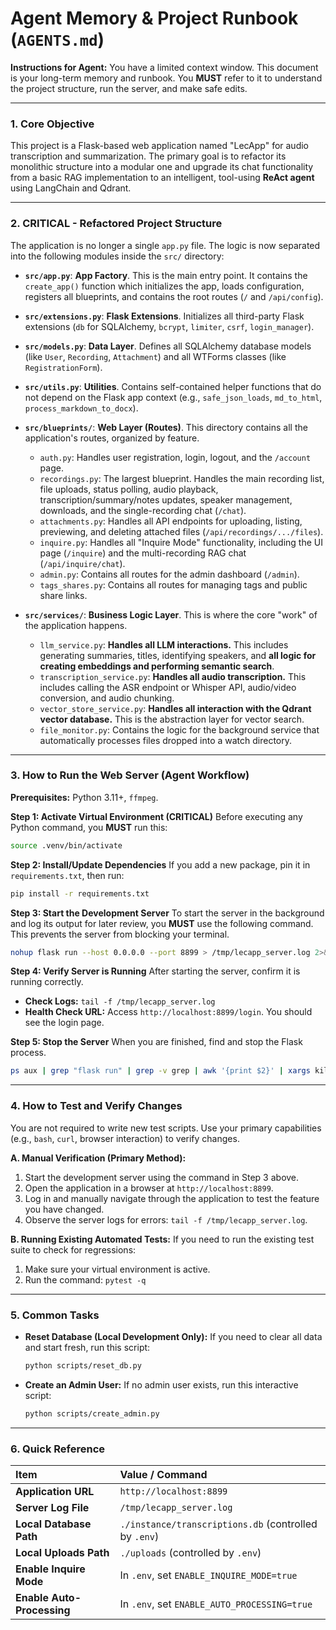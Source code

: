# Agent Memory & Project Runbook (`AGENTS.md`)

**Instructions for Agent:** You have a limited context window. This document is your long-term memory and runbook. You **MUST** refer to it to understand the project structure, run the server, and make safe edits.

---

### **1. Core Objective**

This project is a Flask-based web application named "LecApp" for audio transcription and summarization. The primary goal is to refactor its monolithic structure into a modular one and upgrade its chat functionality from a basic RAG implementation to an intelligent, tool-using **ReAct agent** using LangChain and Qdrant.

---

### **2. CRITICAL - Refactored Project Structure**

The application is no longer a single `app.py` file. The logic is now separated into the following modules inside the `src/` directory:

*   **`src/app.py`**: **App Factory**. This is the main entry point. It contains the `create_app()` function which initializes the app, loads configuration, registers all blueprints, and contains the root routes (`/` and `/api/config`).

*   **`src/extensions.py`**: **Flask Extensions**. Initializes all third-party Flask extensions (`db` for SQLAlchemy, `bcrypt`, `limiter`, `csrf`, `login_manager`).

*   **`src/models.py`**: **Data Layer**. Defines all SQLAlchemy database models (like `User`, `Recording`, `Attachment`) and all WTForms classes (like `RegistrationForm`).

*   **`src/utils.py`**: **Utilities**. Contains self-contained helper functions that do not depend on the Flask app context (e.g., `safe_json_loads`, `md_to_html`, `process_markdown_to_docx`).

*   **`src/blueprints/`**: **Web Layer (Routes)**. This directory contains all the application's routes, organized by feature.
    *   `auth.py`: Handles user registration, login, logout, and the `/account` page.
    *   `recordings.py`: The largest blueprint. Handles the main recording list, file uploads, status polling, audio playback, transcription/summary/notes updates, speaker management, downloads, and the single-recording chat (`/chat`).
    *   `attachments.py`: Handles all API endpoints for uploading, listing, previewing, and deleting attached files (`/api/recordings/.../files`).
    *   `inquire.py`: Handles all "Inquire Mode" functionality, including the UI page (`/inquire`) and the multi-recording RAG chat (`/api/inquire/chat`).
    *   `admin.py`: Contains all routes for the admin dashboard (`/admin`).
    *   `tags_shares.py`: Contains all routes for managing tags and public share links.

*   **`src/services/`**: **Business Logic Layer**. This is where the core "work" of the application happens.
    *   `llm_service.py`: **Handles all LLM interactions.** This includes generating summaries, titles, identifying speakers, and **all logic for creating embeddings and performing semantic search**.
    *   `transcription_service.py`: **Handles all audio transcription.** This includes calling the ASR endpoint or Whisper API, audio/video conversion, and audio chunking.
    *   `vector_store_service.py`: **Handles all interaction with the Qdrant vector database.** This is the abstraction layer for vector search.
    *   `file_monitor.py`: Contains the logic for the background service that automatically processes files dropped into a watch directory.

---

### **3. How to Run the Web Server (Agent Workflow)**

**Prerequisites:** Python 3.11+, `ffmpeg`.

**Step 1: Activate Virtual Environment (CRITICAL)**
Before executing any Python command, you **MUST** run this:
```bash
source .venv/bin/activate
```

**Step 2: Install/Update Dependencies**
If you add a new package, pin it in `requirements.txt`, then run:
```bash
pip install -r requirements.txt
```

**Step 3: Start the Development Server**
To start the server in the background and log its output for later review, you **MUST** use the following command. This prevents the server from blocking your terminal.

```bash
nohup flask run --host 0.0.0.0 --port 8899 > /tmp/lecapp_server.log 2>&1 &
```

**Step 4: Verify Server is Running**
After starting the server, confirm it is running correctly.
- **Check Logs:** `tail -f /tmp/lecapp_server.log`
- **Health Check URL:** Access `http://localhost:8899/login`. You should see the login page.

**Step 5: Stop the Server**
When you are finished, find and stop the Flask process.
```bash
ps aux | grep "flask run" | grep -v grep | awk '{print $2}' | xargs kill
```

---

### **4. How to Test and Verify Changes**

You are not required to write new test scripts. Use your primary capabilities (e.g., `bash`, `curl`, browser interaction) to verify changes.

**A. Manual Verification (Primary Method):**
1.  Start the development server using the command in Step 3 above.
2.  Open the application in a browser at `http://localhost:8899`.
3.  Log in and manually navigate through the application to test the feature you have changed.
4.  Observe the server logs for errors: `tail -f /tmp/lecapp_server.log`.

**B. Running Existing Automated Tests:**
If you need to run the existing test suite to check for regressions:
1.  Make sure your virtual environment is active.
2.  Run the command: `pytest -q`

---

### **5. Common Tasks**

*   **Reset Database (Local Development Only):**
    If you need to clear all data and start fresh, run this script:
    ```bash
    python scripts/reset_db.py
    ```

*   **Create an Admin User:**
    If no admin user exists, run this interactive script:
    ```bash
    python scripts/create_admin.py
    ```

---

### **6. Quick Reference**

| Item | Value / Command |
| :--- | :--- |
| **Application URL** | `http://localhost:8899` |
| **Server Log File** | `/tmp/lecapp_server.log` |
| **Local Database Path** | `./instance/transcriptions.db` (controlled by `.env`) |
| **Local Uploads Path**| `./uploads` (controlled by `.env`) |
| **Enable Inquire Mode**| In `.env`, set `ENABLE_INQUIRE_MODE=true` |
| **Enable Auto-Processing**| In `.env`, set `ENABLE_AUTO_PROCESSING=true` |